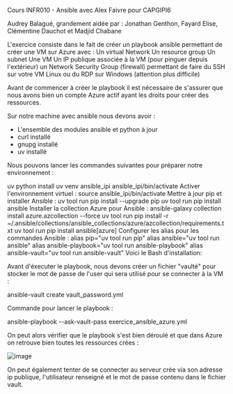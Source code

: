 Cours INFR010 - Ansible avec Alex Faivre pour CAPGIPI6

Audrey Balagué, grandement aidée par : Jonathan Genthon, Fayard Elise, Clémentine Dauchot et Madjid Chabane

L'exercice consiste dans le fait de créer un playbook ansible permettant de créer une VM sur Azure avec :
Un virtual Network
Un resource group
Un subnet
Une VM
Un IP publique associée à la VM (pour pinguer depuis l'extérieur)
un Network Security Group (firewall) permettant de faire du SSH sur votre VM Linux ou du RDP sur Windows (attention plus difficile)

Avant de commencer à créer le playbook il est nécessaire de s'assurer que nous avons bien un compte Azure actif ayant les droits pour créer des ressources.

Sur notre machine avec ansible nous devons avoir :
- L'ensemble des modules ansible et python à jour
- curl installé
- gnupg installé
- uv installé

Nous pouvons lancer les commandes suivantes pour préparer notre environnement : 

uv python install
uv venv ansible_ipi
ansible_ipi/bin/activate
Activer l'environnement virtuel :
source ansible_ipi/bin/activate
Mettre à jour pip et installer Ansible :
uv tool run pip install --upgrade pip
uv tool run pip install ansible
Installer la collection Azure pour Ansible :
ansible-galaxy collection install azure.azcollection --force
uv tool run pip install -r ~/.ansible/collections/ansible_collections/azure/azcollection/requirements.txt
uv tool run pip install ansible[azure]
Configurer les alias pour les commandes Ansible :
alias pip="uv tool run pip"
alias ansible="uv tool run ansible"
alias ansible-playbook="uv tool run ansible-playbook"
alias ansible-vault="uv tool run ansible-vault"
Voici le Bash d'installation:

Avant d'éxecuter le playbook, nous devons créer un fichier "vaulté" pour stocker le mot de passe de l'user qui sera utilisé pour se connecter à la VM :

ansible-vault create vault_password.yml

Commande pour lancer le playbook : 

ansible-playbook --ask-vault-pass exercice_ansible_azure.yml

On peut alors vérifier que le playbook s'est bien déroulé et que dans Azure on retrouve bien toutes les ressources crées :

![image](https://github.com/user-attachments/assets/a2aab83e-f98b-482a-8b1d-8bc14109617c)

On peut également tenter de se connecter au serveur crée via son adresse ip publique, l'utilisateur renseigné et le mot de passe contenu dans le fichier vault.
